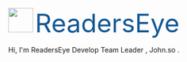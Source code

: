 
 <img src="https://readerseye-lite-neutral.s3.ap-northeast-2.amazonaws.com/img/public/readerseye.ico" alt="" 
 width="50" height="50"/>
<span style="font-size:52px;color:#145894">ReadersEye</span>

Hi, I'm ReadersEye Develop Team Leader , John.so .



